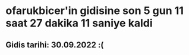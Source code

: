 # ofarukbicer'in gidisine son 5 gun 11 saat 27 dakika 11 saniye kaldi

## Gidis tarihi: 30.09.2022 :(